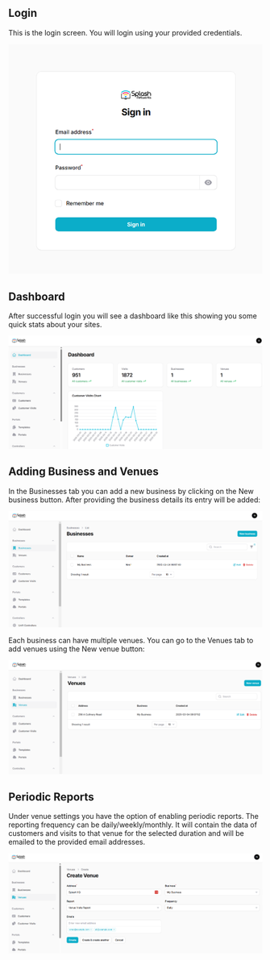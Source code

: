## Login

This is the login screen. You will login using your provided credentials.

![Login Screen](assets/images/login-screen.png)

## Dashboard

After successful login you will see a dashboard like this showing you some quick stats about your sites.

![Dashboard](assets/images/dashboard.png)

## Adding Business and Venues

In the Businesses tab you can add a new business by clicking on the New business button. After providing the business details its entry will be added:

![Business](assets/images/businesses.png)

Each business can have multiple venues. You can go to the Venues tab to add venues using the New venue button:

![Venues](assets/images/venues.png)

## Periodic Reports

Under venue settings you have the option of enabling periodic reports. The reporting frequency can be daily/weekly/monthly. It will contain the data of customers and visits to that venue for the selected duration and will be emailed to the provided email addresses.

![Venue Reports](assets/images/reports.png)